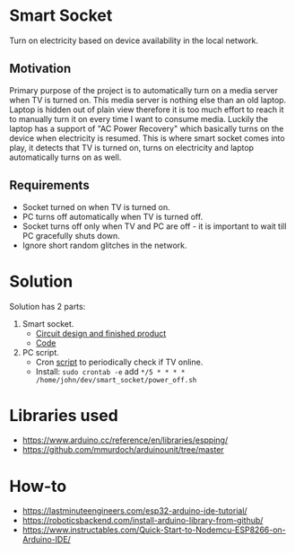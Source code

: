 # Smart Socket
Turn on electricity based on device availability in the local network. 

## Motivation
Primary purpose of the project is to automatically turn on a media server when TV is turned on. This media server is nothing else than an old laptop. Laptop is hidden out of plain view therefore it is too much effort to reach it to manually turn it on every time I want to consume media. Luckily the laptop has a support of "AC Power Recovery" which basically turns on the device when electricity is resumed. This is where smart socket comes into play, it detects that TV is turned on, turns on electricity and laptop automatically turns on as well.

## Requirements
- Socket turned on when TV is turned on.
- PC turns off automatically when TV is turned off.
- Socket turns off only when TV and PC are off - it is important to wait till PC gracefully shuts down.
- Ignore short random glitches in the network.

# Solution
Solution has 2 parts:
1. Smart socket. 
   - [Circuit design and finished product](docs/circuit_design.md)
   - [Code](smart_socket.ino)
2. PC script.
   - Cron [script](power_off.sh) to periodically check if TV online.
   - Install: `sudo crontab -e` add `*/5 * * * * /home/john/dev/smart_socket/power_off.sh`


# Libraries used
- https://www.arduino.cc/reference/en/libraries/espping/
- https://github.com/mmurdoch/arduinounit/tree/master

# How-to
- https://lastminuteengineers.com/esp32-arduino-ide-tutorial/
- https://roboticsbackend.com/install-arduino-library-from-github/
- https://www.instructables.com/Quick-Start-to-Nodemcu-ESP8266-on-Arduino-IDE/